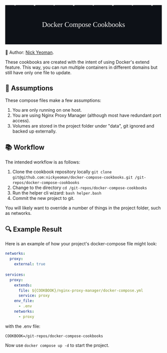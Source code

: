 <div align="center">
  <img src="_assets/heading.svg" alt="Description of SVG" width="800"/>
</div>

👤 Author: [Nick Yeoman](https://www.nickyeoman.com/).

These cookbooks are created with the intent of using Docker's extend feature. This way, you can run multiple containers in different domains but still have only one file to update.

## 🤔 Assumptions

These compose files make a few assumptions:

1. You are only running on one host.
2. You are using Nginx Proxy Manager (although most have redundant port access).
3. Volumes are stored in the project folder under "data", git ignored and backed up externally.

## 📚 Workflow
The intended workflow is as follows:

1. Clone the cookbook repository locally ```git clone git@github.com:nickyeoman/docker-compose-cookbooks.git /git-repos/docker-compose-cookbooks```
2. Change to the directory ```cd /git-repos/docker-compose-cookbooks```
3. Run the helper cli wizard: ```bash helper.bash```
4. Commit the new project to git.

You will likely want to override a number of things in the project folder, such as networks.

## 🔍 Example Result

Here is an example of how your project's docker-compose file might look:

```yaml
networks:
  proxy:
    external: true

services:
  proxy:
    extends:
      file: ${COOKBOOK}/nginx-proxy-manager/docker-compose.yml
      service: proxy
    env_file:
      - .env
    networks:
      - proxy
```

with the .env file:

```text
COOKBOOK=/git-repos/docker-compose-cookbooks
```

Now use ```docker compose up -d``` to start the project.
